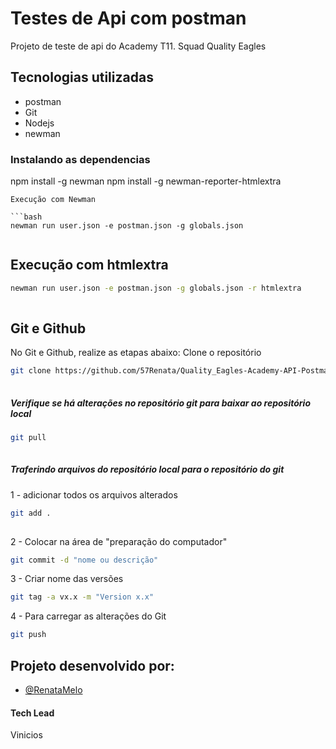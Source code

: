 
# Testes de Api com postman
 
Projeto de teste de api do Academy T11.
Squad Quality Eagles
 
## Tecnologias utilizadas
 
- postman
- Git 
- Nodejs
- newman
 
### Instalando as dependencias
  npm install -g newman
  npm install -g newman-reporter-htmlextra
 
```
Execução com Newman
 
```bash
newman run user.json -e postman.json -g globals.json
 
```
## Execução com htmlextra
 
```bash
newman run user.json -e postman.json -g globals.json -r htmlextra
 
```
## Git e Github
No Git e Github, realize as etapas abaixo:
Clone o repositório
```bash
git clone https://github.com/57Renata/Quality_Eagles-Academy-API-Postman.git
 
```
##### Verifique se há alterações no repositório git para baixar ao repositório local
 
```bash
git pull
 
```
##### Traferindo arquivos do repositório local para o repositório do git
1 - adicionar todos os arquivos alterados
```bash
git add .
 
```
2 - Colocar na área de "preparação do computador"
```bash
git commit -d "nome ou descrição"
```
3 - Criar nome das versões
```bash
git tag -a vx.x -m "Version x.x"
```
4 - Para carregar as alterações do Git
```bash
git push
```        
## Projeto desenvolvido por:
- [@RenataMelo](https://www.linkedin.com/in/renata-melo-592364254/C)
#### Tech Lead
   Vinicios

